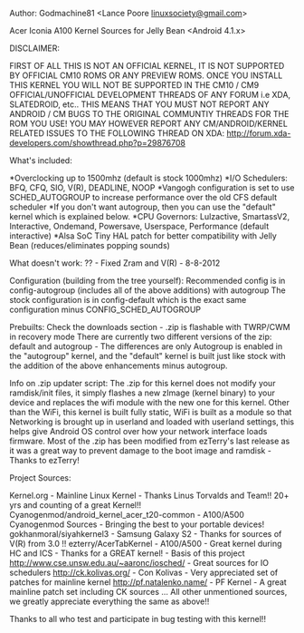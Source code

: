 Author: Godmachine81 <Lance Poore linuxsociety@gmail.com>

Acer Iconia A100 Kernel Sources for Jelly Bean <Android 4.1.x>

DISCLAIMER:

FIRST OF ALL THIS IS  NOT AN OFFICIAL KERNEL, IT IS NOT SUPPORTED BY OFFICIAL CM10 ROMS OR ANY PREVIEW ROMS.
ONCE YOU INSTALL THIS KERNEL YOU WILL NOT BE SUPPORTED IN THE CM10 / CM9 OFFICIAL/UNOFFICIAL DEVELOPMENT THREADS
OF ANY FORUM i.e XDA, SLATEDROID, etc.. THIS MEANS THAT YOU MUST NOT REPORT ANY ANDROID / CM BUGS TO THE ORIGINAL
COMMUNTIY THREADS FOR THE ROM YOU USE! YOU MAY HOWEVER REPORT ANY CM/ANDROID/KERNEL RELATED ISSUES TO THE FOLLOWING
THREAD ON XDA:  http://forum.xda-developers.com/showthread.php?p=29876708

What's included:

*Overclocking up to 1500mhz (default is stock 1000mhz)
*I/O Schedulers: BFQ, CFQ, SIO, V(R), DEADLINE, NOOP
*Vangogh configuration is set to use SCHED_AUTOGROUP to increase performance over the old CFS default scheduler
*If you don't want autogroup, then you can use the "default" kernel which is explained below. 
*CPU Governors: Lulzactive, SmartassV2, Interactive, Ondemand, Powersave, Userspace, Performance (default interactive)
*Alsa SoC Tiny HAL patch for better compatibility with Jelly Bean (reduces/eliminates popping sounds)

What doesn't work:
?? - Fixed Zram and V(R) - 8-8-2012

Configuration (building from the tree yourself):
Recommended config is in config-autogroup (includes all of the above additions) with autogroup
The stock configuration is in config-default which is the exact same configuration minus CONFIG_SCHED_AUTOGROUP


Prebuilts:
Check the downloads section - .zip is flashable with TWRP/CWM in recovery mode
There are currently two different versions of the zip: default and autogroup - The differences are only 
Autogroup is enabled in the "autogroup" kernel, and the "default" kernel is built just like stock with the
addition of the above enhancements minus autogroup. 

Info on .zip updater script:
The .zip for this kernel does not modify your ramdisk/init files, it simply flashes a new zImage (kernel binary) 
to your device and replaces the wifi module with the new one for this kernel.  Other than the WiFi, this kernel
is built fully static, WiFi is built as a module so that Networking is brought up in userland and loaded with
userland settings, this helps give Android OS control over how your network interface loads firmware. 
Most of the .zip has been modified from ezTerry's last release as it was a great way to prevent damage to the boot
image and ramdisk - Thanks to ezTerry!

Project Sources:

Kernel.org - Mainline Linux Kernel - Thanks Linus Torvalds and Team!! 20+ yrs and counting of a great Kernel!!
Cyanogenmod/android_kernel_acer_t20-common - A100/A500 Cyanogenmod Sources - Bringing the best to your portable devices!
gokhanmoral/siyahkernel3 - Samsung Galaxy S2 - Thanks for sources of V(R) from 3.0 !!
ezterry/AcerTabKernel - A100/A500 - Great kernel during HC and ICS - Thanks for a GREAT kernel! - Basis of this project
http://www.cse.unsw.edu.au/~aaronc/iosched/ - Great sources for IO schedulers 
http://ck.kolivas.org/ - Con Kolivas - Very appreciated set of patches for mainline kernel
http://pf.natalenko.name/ - PF Kernel - A great mainline patch set including CK sources
... All other unmentioned sources, we greatly appreciate everything the same as above!!

Thanks to all who test and participate in bug testing with this kernel!! 
